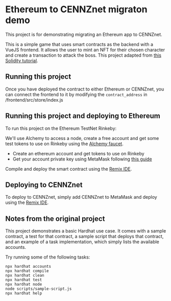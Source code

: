# Ethereum to CENNZnet migraton demo

This project is for demonstrating migrating an Ethereum app to CENNZnet.

This is a simple game that uses smart contracts as the backend with a VueJS frontend. It allows the user to mint an NFT for their chosen character and create a transaction to attack the boss. This project adapted from [this Solidity tutorial](https://betterprogramming.pub/create-a-blockchain-game-with-solidity-web3-and-vue-js-c75eed4b49a6).

## Running this project

Once you have deployed the contract to either Ethereum or CENNZnet, you can connect the frontend to it by modifying the `contract_address` in /frontend/src/store/index.js


## Running this project and deploying to Ethereum

To run this project on the Ethereum TestNet Rinkeby:

We'll use Alchemy to access a node, create a free account and get some test tokens to use on Rinkeby using the [Alchemy faucet](https://www.rinkebyfaucet.com/).

* Create an ethereum account and get tokens to use on Rinkeby
* Get your account private key using MetaMask following [this guide](https://metamask.zendesk.com/hc/en-us/articles/360015289632-How-to-Export-an-Account-Private-Key)

Compile and deploy the smart contract using the [Remix IDE](https://remix.ethereum.org/).

## Deploying to CENNZnet

To deploy to CENNZnet, simply add CENNZnet to MetaMask and deploy using the [Remix IDE](https://remix.ethereum.org/).


## Notes from the original project

This project demonstrates a basic Hardhat use case. It comes with a sample contract, a test for that contract, a sample script that deploys that contract, and an example of a task implementation, which simply lists the available accounts.

Try running some of the following tasks:

```shell
npx hardhat accounts
npx hardhat compile
npx hardhat clean
npx hardhat test
npx hardhat node
node scripts/sample-script.js
npx hardhat help
```

